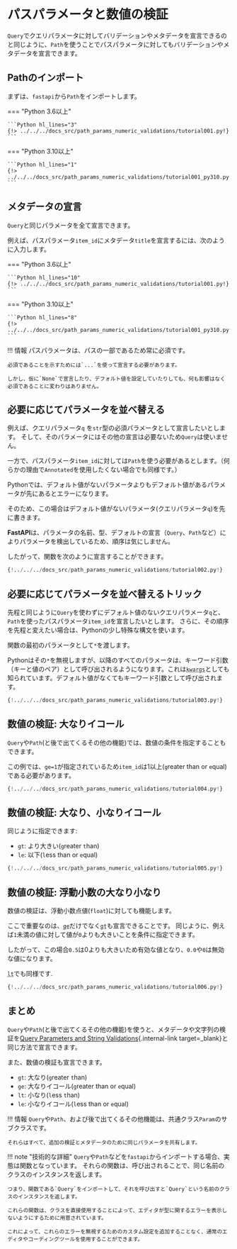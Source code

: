 # パスパラメータと数値の検証

`Query`でクエリパラメータに対してバリデーションやメタデータを宣言できるのと同じように、`Path`を使うことでパスパラメータに対してもバリデーションやメタデータを宣言できます。

## Pathのインポート

まずは、`fastapi`から`Path`をインポートします。

=== "Python 3.6以上"

    ```Python hl_lines="3"
    {!> ../../../docs_src/path_params_numeric_validations/tutorial001.py!}
    ```

=== "Python 3.10以上"

    ```Python hl_lines="1"
    {!> ../../../docs_src/path_params_numeric_validations/tutorial001_py310.py!}
    ```

## メタデータの宣言

`Query`と同じパラメータを全て宣言できます。

例えば、パスパラメータ`item_id`にメタデータ`title`を宣言するには、次のように入力します。

=== "Python 3.6以上"

    ```Python hl_lines="10"
    {!> ../../../docs_src/path_params_numeric_validations/tutorial001.py!}
    ```

=== "Python 3.10以上"

    ```Python hl_lines="8"
    {!> ../../../docs_src/path_params_numeric_validations/tutorial001_py310.py!}
    ```

!!! 情報
    パスパラメータは、パスの一部であるため常に必須です。

    必須であることを示すためには`...`を使って宣言する必要があります。

    しかし、仮に`None`で宣言したり、デフォルト値を設定していたりしても、何も影響はなく必須であることに変わりはありません。

## 必要に応じてパラメータを並べ替える

例えば、クエリパラメータ`q` を`str`型の必須パラメータとして宣言したいとします。
そして、そのパラメータにはその他の宣言は必要ないため`Query`は使いません。

一方で、パスパラメータ`item_id`に対しては`Path`を使う必要があるとします。（何らかの理由で`Annotated`を使用したくない場合でも同様です。）

Pythonでは、デフォルト値がないパラメータよりもデフォルト値があるパラメータが先にあるとエラーになります。

そのため、この場合はデフォルト値がないパラメータ(クエリパラメータ`q`)を先に書きます。

**FastAPI**は、パラメータの名前、型、デフォルトの宣言（`Query`、`Path`など）によりパラメータを検出しているため、順序は気にしません。

したがって、関数を次のように宣言することができます。

```Python hl_lines="7"
{!../../../docs_src/path_params_numeric_validations/tutorial002.py!}
```

## 必要に応じてパラメータを並べ替えるトリック

先程と同じように`Query`を使わずにデフォルト値のないクエリパラメータ`q`と、`Path`を使ったパスパラメータ`item_id`を宣言したいとします。
さらに、その順序を先程と変えたい場合は、Pythonの少し特殊な構文を使います。

関数の最初のパラメータとして`*`を渡します。

Pythonはその`*`を無視しますが、以降のすべてのパラメータは、キーワード引数（キーと値のペア）として呼び出されるようになります。これは<abbr title="From: K-ey W-ord Arg-uments"><code>kwargs</code></abbr>としても知られています。デフォルト値がなくてもキーワード引数として呼び出されます。

```Python hl_lines="7"
{!../../../docs_src/path_params_numeric_validations/tutorial003.py!}
```

## 数値の検証: 大なりイコール
`Query`や`Path`(と後で出てくるその他の機能)では、数値の条件を指定することもできます。

この例では、`ge=1`が指定されているため`item_id`は1以上(`g`reater than or `e`qual)である必要があります。

```Python hl_lines="8"
{!../../../docs_src/path_params_numeric_validations/tutorial004.py!}
```

## 数値の検証: 大なり、小なりイコール

同じように指定できます:

* `gt`: より大きい(`g`reater `t`han)
* `le`: 以下(`l`ess than or `e`qual)

```Python hl_lines="9"
{!../../../docs_src/path_params_numeric_validations/tutorial005.py!}
```

## 数値の検証: 浮動小数の大なり小なり

数値の検証は、浮動小数点値(`float`)に対しても機能します。

ここで重要なのは、<abbr title="大なりイコール(greater than or equal)"><code>ge</code></abbr>だけでなく<abbr title="大なり(greater than)"><code>gt</code></abbr>も宣言できることです。
同じように、例えば`1`未満の値に対して値が`0`よりも大きいことを条件に指定できます。

したがって、この場合`0.5`は0よりも大きいため有効な値となり、`0.0`や`0`は無効な値になります。

<abbr title="小なり(less than)"><code>lt</code></abbr>でも同様です.

```Python hl_lines="11"
{!../../../docs_src/path_params_numeric_validations/tutorial006.py!}
```

## まとめ

`Query`や`Path`(と後で出てくるその他の機能)を使うと、メタデータや文字列の検証を[Query Parameters and String Validations](query-params-str-validations.md){.internal-link target=_blank}と同じ方法で宣言できます。

また、数値の検証も宣言できます。

* `gt`: 大なり(`g`reater `t`han)
* `ge`: 大なりイコール(`g`reater than or `e`qual)
* `lt`: 小なり(`l`ess `t`han)
* `le`: 小なりイコール(`l`ess than or `e`qual)

!!! 情報
    `Query`や`Path`、および後で出てくるその他機能は、共通クラス`Param`のサブクラスです。

    それらはすべて、追加の検証とメタデータのために同じパラメータを共有します。

!!! note "技術的な詳細"
    `Query`や`Path`などを`fastapi`からインポートする場合、実態は関数となっています。
    それらの関数は、呼び出されることで、同じ名前のクラスのインスタンスを返します。

    つまり、関数である`Query`をインポートして、それを呼び出すと`Query`という名前のクラスのインスタンスを返します。

    これらの関数は、クラスを直接使用することによって、エディタが型に関するエラーを表示しないようにするために用意されています。
    
    これによって、これらのエラーを無視するためのカスタム設定を追加することなく、通常のエディタやコーディングツールを使用することができます。
